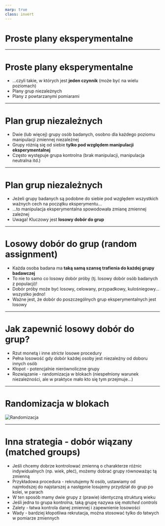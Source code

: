 ```yaml
---
marp: true
class: invert
---
```


# Proste plany eksperymentalne

---

# Proste plany eksperymentalne
* ...czyli takie, w których jest **jeden czynnik** (może być na wielu poziomach)
* Plany grup niezależnych
* Plany z powtarzanymi pomiarami

---

# Plan grup niezależnych

* Dwie (lub więcej) grupy osób badanych, osobno dla każdego poziomu manipulacji zmiennej niezależnej
* Grupy różnią się od siebie **tylko pod względem manipulacji eksperymentalnej**
* Często występuje grupa kontrolna (brak manipulacji, manipulacja neutralna itd.)

---

# Plan grup niezależnych

* Jeżeli grupy badanych są podobne do siebie pod względem wszystkich ważnych cech na początku eksperymentu…
* …to manipulacja eksperymentalna spowodowała zmianę zmiennej zależnej
* Uwaga! Kluczowy jest **losowy dobór do grup**

---

# Losowy dobór do grup (random assignment)

* Każda osoba badana ma **taką samą szansę trafienia do każdej grupy badawczej**
* To nie to samo co losowy dobór próby (tj. losowy dobór osób badanych z populacji)!
* Dobór próby może być losowy, celowany, przypadkowy, kulośniegowy... wszystko jedno!
* Ważne jest, że dobór do poszczególnych grup eksperymentalnych jest losowy

---

# Jak zapewnić losowy dobór do grup?

* Rzut monetą i inne _stricte_ losowe procedury
* Pełna losowość gdy dobór każdej osoby jest niezależny od doboru innych osób
* Kłopot - potencjalnie nierównoliczne grupy
* Rozwiązanie - randomizacja w blokach (niespełniony warunek niezależności, ale w praktyce mało kto się tym przejmuje...)

---

# Randomizacja w blokach

![Randomizacja](img/w04/bloki.png)

---

# Inna strategia - dobór wiązany (matched groups)

* Jeśli chcemy dobrze kontrolować zmienną o charakterze różnic indywidualnych (np. wiek, płeć), możemy dobrać grupy równoważąc tą zmienną
* Przykładowa procedura - rekrutujemy N osób, ustawiamy od najmłodszej do najstarszej a następnie losujemy przydział do grup po kolei, w parach
* W ten sposób mamy dwie grupy z (prawie) identyczną strukturą wieku
* Jeśli jedna to grupa kontrolna, taką grupę nazywa się _matched controls_
* Zalety - łatwa kontrola danej zmiennej i zapewnienie losowości
* Wady - bardziej kłopotliwa rekrutacja, można stosować tylko do łatwych w pomiarze zmiennych